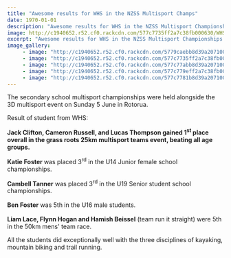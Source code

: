 ```yaml
---
title: "Awesome results for WHS in the NZSS Multisport Champs"
date: 1970-01-01
description: "Awesome results for WHS in the NZSS Multisport Championships which were held alongside the 3D multisport event on Sunday 5 June in Rotorua..."
image: http://c1940652.r52.cf0.rackcdn.com/577c7735ff2a7c38fb000630/WHS-students-that-competed.jpg
excerpt: "Awesome results for WHS in the NZSS Multisport Championships which were held alongside the 3D multisport event on Sunday 5 June in Rotorua."
image_gallery:
     - image: "http://c1940652.r52.cf0.rackcdn.com/5779caebb8d39a2071000543/Festival-Logo.jpg"
     - image: "http://c1940652.r52.cf0.rackcdn.com/577c7735ff2a7c38fb000630/WHS-students-that-competed.jpg"
     - image: "http://c1940652.r52.cf0.rackcdn.com/577c77abb8d39a2071000633/at-bikes.jpg"
     - image: "http://c1940652.r52.cf0.rackcdn.com/577c779eff2a7c38fb000634/at-kayaking.jpg"
     - image: "http://c1940652.r52.cf0.rackcdn.com/577c7781b8d39a2071000631/Girl-no-215.jpg"
---
```


<p>The secondary school multisport championships were held alongside the 3D multisport event on Sunday 5 June&nbsp;in Rotorua.</p>
<p>Result of student from WHS:</p>
<p><strong>Jack Clifton, Cameron Russell, and Lucas Thompson gained 1<sup>st</sup>&nbsp;place overall in the grass roots 25km multisport teams event, beating all age groups.</strong></p>
<p><strong><strong>Katie Foster</strong><span>&nbsp;</span></strong>was placed 3<sup>rd</sup>&nbsp;in the U14 Junior female school championships.</p>
<p><strong>Cambell Tanner</strong> was placed 3<sup>rd</sup> in the U19 Senior student school championships.</p>
<p><strong style="line-height: 1.5;">Ben Foster</strong><span style="line-height: 1.5;"> was 5th in the U16 male students.</span></p>
<p><strong>Liam Lace, Flynn Hogan and Hamish Beissel</strong> (team run it straight) were 5th in the 50km mens' team race.</p>
<p>All the students did exceptionally well with the three disciplines of kayaking, mountain biking and trail running.</p>

